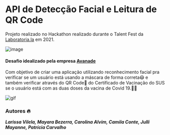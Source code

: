 # API de Detecção Facial e Leitura de QR Code

Projeto realizado no Hackathon realizado durante o Talent Fest da [Laboratoria.la](https://selecao.laboratoria.la/) em 2021.

![image](https://user-images.githubusercontent.com/81869607/144948391-1d504c25-1c4f-4910-b394-8c9f608cad5e.png)

#### Desafio idealizado pela empresa [Avanade](https://www.avanade.com/pt-br)

Com objetivo de criar uma aplicação utilizando reconhecimento facial pra verificar se um usuário está usando a máscara de forma correta😷 e também verificar através do QR Code📲 do Certificado de Vacinação do SUS se o usuário está com as duas doses da vacina de Covid 19.💉💉

![gif](https://media-exp1.licdn.com/dms/image/C4E22AQFHRZpHf2_V3Q/feedshare-shrink_800/0/1636676920049?e=1642032000&v=beta&t=46K86na3S6f2MbEiRIuZLJJgQbQ6-SOmlRp6VpkRGTA
)

### Autores 🔥
***Larissa Vilela,
Mayara Bezerra,
Carolina Alvim,
Camila Conte,
Julli Mayanne,
Patrícia Carvalho***

